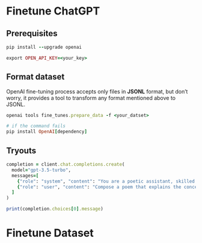 # Finetune ChatGPT
## Prerequisites
```ruby
pip install --upgrade openai

export OPEN_API_KEY=<your_key>
```

## Format dataset
OpenAI fine-tuning process accepts only files in **JSONL** format, but don’t worry, it provides a tool to transform any format mentioned above to JSONL. 
```ruby
openai tools fine_tunes.prepare_data -f <your_datset>

# if the command fails
pip install OpenAI[dependency]
```
## Tryouts
```ruby
completion = client.chat.completions.create(
  model="gpt-3.5-turbo",
  messages=[
    {"role": "system", "content": "You are a poetic assistant, skilled in explaining complex programming concepts with creative flair."},
    {"role": "user", "content": "Compose a poem that explains the concept of recursion in programming."}
  ]
)

print(completion.choices[0].message)
```
# Finetune Dataset